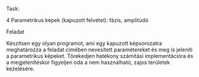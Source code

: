 Task:

4 Parametrikus képek (kapuzott felvétel): fázis, amplitúdó

Feladat

Készítsen egy olyan programot, ami egy kapuzott képsorozatra meghatározza a feladat címében
nevesített paramétereket és meg is jeleníti a parametrikus képeket. Törekedjen hatékony számítási
implementációra és a megjelenítéskor figyeljen oda a nem használható, zajos területek kezelésére.
